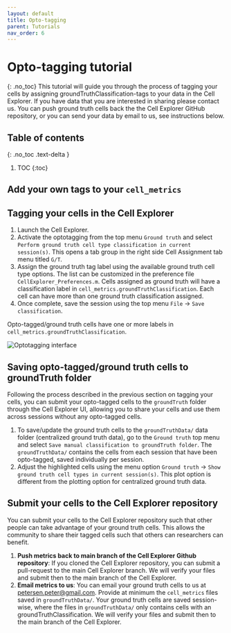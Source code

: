 ```yaml
---
layout: default
title: Opto-tagging
parent: Tutorials
nav_order: 6
---
```

# Opto-tagging tutorial
{: .no_toc}
This tutorial will guide you through the process of tagging your cells by assigning groundTruthClassification-tags to your data in the Cell Explorer. If you have data that you are interested in sharing please contact us. You can push ground truth cells back the the Cell Explorer GitHub repository, or you can send your data by email to us, see instructions below.

## Table of contents
{: .no_toc .text-delta }

1. TOC
{:toc}

## Add your own tags to your `cell_metrics`

## Tagging your cells in the Cell Explorer
1. Launch the Cell Explorer.
2. Activate the optotagging from the top menu `Ground truth` and select `Perform ground truth cell type classification in current session(s)`. This opens a tab group in the right side Cell Assignment tab menu titled `G/T`. 
3. Assign the ground truth tag label using the available ground truth cell type options. The list can be customized in the preference file `CellExplorer_Preferences.m`. Cells assigned as ground truth will have a classification label in `cell_metrics.groundTruthClassification`. Each cell can have more than one ground truth classification assigned.
4. Once complete, save the session using the top menu `File` -> `Save classification`.

Opto-tagged/ground truth cells have one or more labels in `cell_metrics.groundTruthClassification`. 

![Optotagging interface](https://buzsakilab.com/wp/wp-content/uploads/2020/01/Cell-Explorer-optotagged-cells-2.png)

## Saving opto-tagged/ground truth cells to groundTruth folder
Following the process described in the previous section on tagging your cells, you can submit your opto-tagged cells to the `groundTruth` folder through the Cell Explorer UI, allowing you to share your cells and use them across sessions without any opto-tagged cells. 

1. To save/update the ground truth cells to the `groundTruthData/` data folder (centralized ground truth data), go to the `Ground truth` top menu and select `Save manual classification to groundTruth folder`. The `groundTruthData/` contains the cells from each session that have been opto-tagged, saved individually per session.
2. Adjust the highlighted cells using the menu option `Ground truth` -> `Show ground truth cell types in current session(s)`. This plot option is different from the plotting option for centralized ground truth data. 

## Submit your cells to the Cell Explorer repository
You can submit your cells to the Cell Explorer repository such that other people can take advantage of your ground truth cells. This allows the community to share their tagged cells such that others can researchers can benefit.

1. __Push metrics back to main branch of the Cell Explorer Github repository__: If you cloned the Cell Explorer repository, you can submit a pull-request to the main Cell Explorer branch. We will verify your files and submit then to the main branch of the Cell Explorer. 
2. __Email metrics to us__: You can email your ground truth cells to us at petersen.peter@gmail.com. Provide at minimum the `cell_metrics` files saved in `groundTruthData/`. Your ground truth cells are saved session-wise, where the files in  `groundTruthData/` only contains cells with an groundTruthClassification. We will verify your files and submit then to the main branch of the Cell Explorer. 